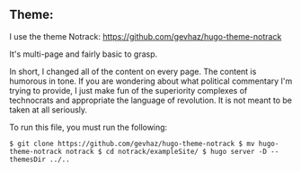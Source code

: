 ## Theme: 

I use the theme Notrack: https://github.com/gevhaz/hugo-theme-notrack

It's multi-page and fairly basic to grasp.

In short, I changed all of the content on every page. The content is humorous in tone. If you are wondering about what political commentary I'm trying to provide, I just make fun of the superiority complexes of technocrats and appropriate the language of revolution. It is not meant to be taken at all seriously.

To run this file, you must run the following:

`$ git clone https://github.com/gevhaz/hugo-theme-notrack
$ mv hugo-theme-notrack notrack
$ cd notrack/exampleSite/
$ hugo server -D --themesDir ../..`